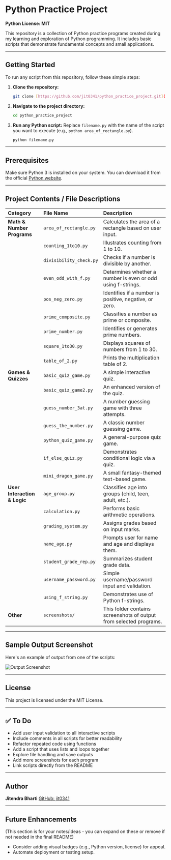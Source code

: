 # Python Practice Project

**Python License: MIT**

This repository is a collection of Python practice programs created during my learning and exploration of Python programming. It includes basic scripts that demonstrate fundamental concepts and small applications.

---

## Getting Started

To run any script from this repository, follow these simple steps:

1.  **Clone the repository:**
    ```bash
    git clone [https://github.com/jit0341/python_practice_project.git](https://github.com/jit0341/python_practice_project.git)
    ```

2.  **Navigate to the project directory:**
    ```bash
    cd python_practice_project
    ```

3.  **Run any Python script:**
    Replace `filename.py` with the name of the script you want to execute (e.g., `python area_of_rectangle.py`).
    ```bash
    python filename.py
    ```

---

## Prerequisites

Make sure Python 3 is installed on your system. You can download it from the official [Python website](https://www.python.org/downloads/).

---

## Project Contents / File Descriptions

| Category                   | File Name                | Description                                                                 |
| :------------------------- | :----------------------- | :-------------------------------------------------------------------------- |
| **Math & Number Programs** | `area_of_rectangle.py`   | Calculates the area of a rectangle based on user input.                     |
|                            | `counting_1to10.py`      | Illustrates counting from 1 to 10.                                          |
|                            | `divisibility_check.py`  | Checks if a number is divisible by another.                                 |
|                            | `even_odd_with_f.py`     | Determines whether a number is even or odd using f-strings.                 |
|                            | `pos_neg_zero.py`        | Identifies if a number is positive, negative, or zero.                      |
|                            | `prime_composite.py`     | Classifies a number as prime or composite.                                  |
|                            | `prime_number.py`        | Identifies or generates prime numbers.                                      |
|                            | `square_1to30.py`        | Displays squares of numbers from 1 to 30.                                   |
|                            | `table_of_2.py`          | Prints the multiplication table of 2.                                       |
| **Games & Quizzes** | `basic_quiz_game.py`     | A simple interactive quiz.                                                  |
|                            | `basic_quiz_game2.py`    | An enhanced version of the quiz.                                            |
|                            | `guess_number_3at.py`    | A number guessing game with three attempts.                                 |
|                            | `guess_the_number.py`    | A classic number guessing game.                                             |
|                            | `python_quiz_game.py`    | A general-purpose quiz game.                                                |
|                            | `if_else_quiz.py`        | Demonstrates conditional logic via a quiz.                                  |
|                            | `mini_dragon_game.py`    | A small fantasy-themed text-based game.                                     |
| **User Interaction & Logic** | `age_group.py`         | Classifies age into groups (child, teen, adult, etc.).                      |
|                            | `calculation.py`         | Performs basic arithmetic operations.                                       |
|                            | `grading_system.py`      | Assigns grades based on input marks.                                        |
|                            | `name_age.py`            | Prompts user for name and age and displays them.                            |
|                            | `student_grade_rep.py`   | Summarizes student grade data.                                              |
|                            | `username_password.py`   | Simple username/password input and validation.                              |
|                            | `using_f_string.py`      | Demonstrates use of Python f-strings.                                       |
| **Other** | `screenshots/`           | This folder contains screenshots of output from selected programs.          |

---

## Sample Output Screenshot

Here's an example of output from one of the scripts:

![Output Screenshot](screenshots/Screenshot_2025-05-25-23-04-52-05_40deb401b9ffe8e1df2f1cc5ba480b12.jpg)

---

## License

This project is licensed under the MIT License.

---

## ✅ To Do

* Add user input validation to all interactive scripts
* Include comments in all scripts for better readability
* Refactor repeated code using functions
* Add a script that uses lists and loops together
* Explore file handling and save outputs
* Add more screenshots for each program
* Link scripts directly from the README

---

## Author

**Jitendra Bharti**
[GitHub: jit0341](https://github.com/jit0341)

---

## Future Enhancements

(This section is for your notes/ideas - you can expand on these or remove if not needed in the final README)

* Consider adding visual badges (e.g., Python version, license) for appeal.
* Automate deployment or testing setup.

